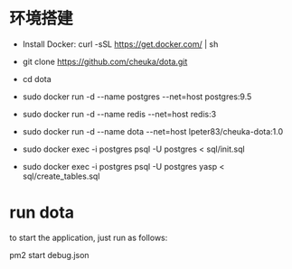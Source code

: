 # 环境搭建

- Install Docker: curl -sSL https://get.docker.com/ | sh
- git clone https://github.com/cheuka/dota.git
- cd dota
- sudo docker run -d --name postgres --net=host postgres:9.5
- sudo docker run -d --name redis --net=host redis:3
- sudo docker run -d --name dota --net=host lpeter83/cheuka-dota:1.0

- sudo docker exec -i postgres psql -U postgres < sql/init.sql
- sudo docker exec -i postgres psql -U postgres yasp < sql/create_tables.sql



# run dota

to start the application, just run as follows:

  pm2 start debug.json
